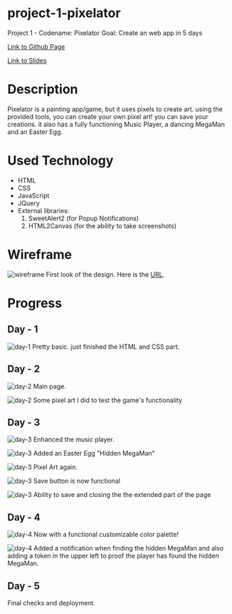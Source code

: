 # project-1-pixelator
Project 1 - Codename: Pixelator
Goal: Create an web app in 5 days

[Link to Github Page](https://pages.git.generalassemb.ly/ibra-exe/project-1-pixelator/)

[Link to Slides](https://docs.google.com/presentation/d/1GCGFDjWsSSSQx6Q3YVz8-7H64RONh9L6bvEvpmvqztw/edit?usp=sharing)

# Description

Pixelator is a painting app/game, but it uses pixels to create art. using the provided tools, you can create your own pixel art! you can save your creations. it also has a fully functioning Music Player, a dancing MegaMan and an Easter Egg.

# Used Technology
* HTML
* CSS
* JavaScript
* JQuery
* External libraries:
  1. SweetAlert2 (for Popup Notifications)
  2. HTML2Canvas (for the ability to take screenshots)

# Wireframe
![wireframe](/files/wireframe.png)
First look of the design. Here is the [URL](https://wireframe.cc/MeKdud).

# Progress
## Day - 1

![day-1](/progress/day-1.png)
Pretty basic. just finished the HTML and CSS part.

## Day - 2

![day-2](/progress/day-2.png)
Main page.

![day-2](/progress/day-2_2.png)
Some pixel art I did to test the game's functionality

## Day - 3
![day-3](/progress/day-3.png)
Enhanced the music player.

![day-3](/progress/day-3_2.png)
Added an Easter Egg "Hidden MegaMan"

![day-3](/progress/day-3_3.png)
Pixel Art again.

![day-3](/progress/day-3_4.png)
Save button is now functional

![day-3](/progress/day-3_5.png)
Ability to save and closing the the extended part of the page

## Day - 4
![day-4](/progress/day-4.png)
Now with a functional customizable color palette!

![day-4](/progress/day-4_2.png)
Added a notification when finding the hidden MegaMan and also adding a token in the upper left to proof the player has found the hidden MegaMan.

## Day - 5
Final checks and deployment.
